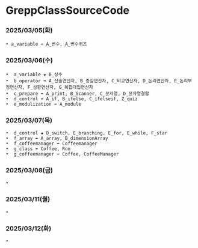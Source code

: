 # GreppClassSourceCode

### 2025/03/05(화)
```
• a_variable ➡️ A_변수, A_변수퀴즈
```

### 2025/03/06(수)
```
•  a_variable ✚ B_상수
•  b_operator ➡️ A_산술연산자, B_증감연산자, C_비교연산자, D_논리연산자, E_논리부정연산자, F_삼항연산자, G_복합대입연산자
•  c_prepare ➡️ A_print, B_Scanner, C_문자열, D_문자열결합
•  d_control ➡️ A_if, B_ifelse, C_ifelseif, Z_quiz
•  e_modulization ➡️ A_module
```

### 2025/03/07(목)
```
•  d_control ✚ D_switch, E_branching, E_for, E_while, F_star
•  f_array ➡️ A_array, B_dimensionArray
•  f_coffeemanager ➡️ Coffeemanager
•  g_class ➡️ Coffee, Run
•  g_coffeemanager ➡️ Coffee, CoffeeManager
```

### 2025/03/08(금)
```
•  
```

### 2025/03/11(월)
```
•  
```

### 2025/03/12(화)
```
•  
```

